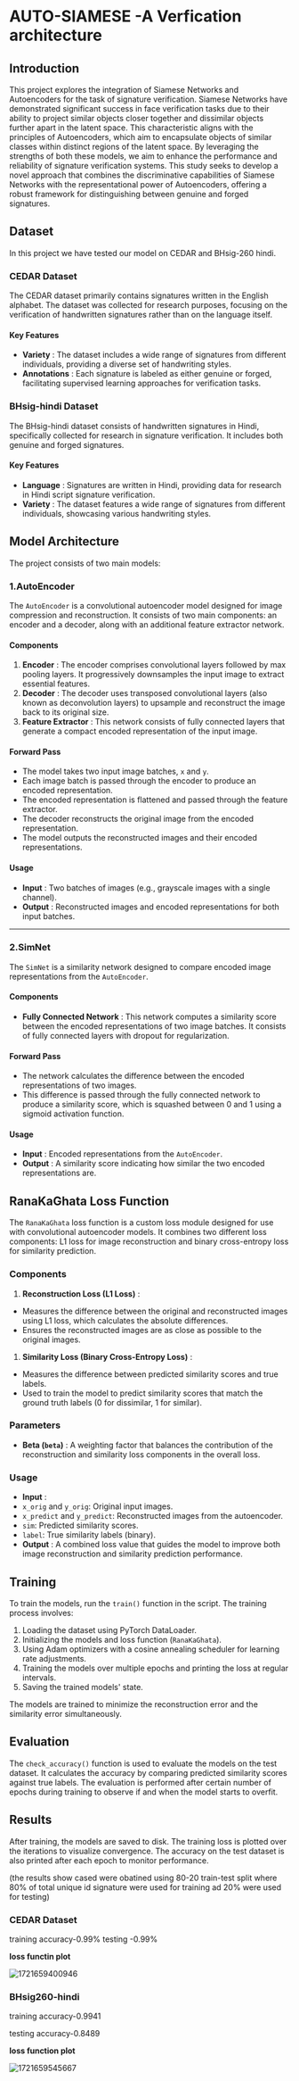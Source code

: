 # AUTO-SIAMESE -A Verfication architecture

## Introduction

This project explores the integration of Siamese Networks and Autoencoders for the task of signature verification. Siamese Networks have demonstrated significant success in face verification tasks due to their ability to project similar objects closer together and dissimilar objects further apart in the latent space. This characteristic aligns with the principles of Autoencoders, which aim to encapsulate objects of similar classes within distinct regions of the latent space. By leveraging the strengths of both these models, we aim to enhance the performance and reliability of signature verification systems. This study seeks to develop a novel approach that combines the discriminative capabilities of Siamese Networks with the representational power of Autoencoders, offering a robust framework for distinguishing between genuine and forged signatures.

## Dataset

In this project we have tested our model on CEDAR and BHsig-260 hindi.


### CEDAR Dataset

The CEDAR dataset primarily contains signatures written in the English alphabet. The dataset was collected for research purposes, focusing on the verification of handwritten signatures rather than on the language itself.

#### Key Features

* **Variety** : The dataset includes a wide range of signatures from different individuals, providing a diverse set of handwriting styles.
* **Annotations** : Each signature is labeled as either genuine or forged, facilitating supervised learning approaches for verification tasks.

### BHsig-hindi Dataset

The BHsig-hindi dataset consists of handwritten signatures in Hindi, specifically collected for research in signature verification. It includes both genuine and forged signatures.

#### Key Features

* **Language** : Signatures are written in Hindi, providing data for research in Hindi script signature verification.
* **Variety** : The dataset features a wide range of signatures from different individuals, showcasing various handwriting styles.

## Model Architecture

The project consists of two main models:


### 1.AutoEncoder

The `AutoEncoder` is a convolutional autoencoder model designed for image compression and reconstruction. It consists of two main components: an encoder and a decoder, along with an additional feature extractor network.

#### Components

1. **Encoder** : The encoder comprises convolutional layers followed by max pooling layers. It progressively downsamples the input image to extract essential features.
2. **Decoder** : The decoder uses transposed convolutional layers (also known as deconvolution layers) to upsample and reconstruct the image back to its original size.
3. **Feature Extractor** : This network consists of fully connected layers that generate a compact encoded representation of the input image.

#### Forward Pass

* The model takes two input image batches, `x` and `y`.
* Each image batch is passed through the encoder to produce an encoded representation.
* The encoded representation is flattened and passed through the feature extractor.
* The decoder reconstructs the original image from the encoded representation.
* The model outputs the reconstructed images and their encoded representations.

#### Usage

* **Input** : Two batches of images (e.g., grayscale images with a single channel).
* **Output** : Reconstructed images and encoded representations for both input batches.

---

### 2.SimNet

The `SimNet` is a similarity network designed to compare encoded image representations from the `AutoEncoder`.

#### Components

* **Fully Connected Network** : This network computes a similarity score between the encoded representations of two image batches. It consists of fully connected layers with dropout for regularization.

#### Forward Pass

* The network calculates the difference between the encoded representations of two images.
* This difference is passed through the fully connected network to produce a similarity score, which is squashed between 0 and 1 using a sigmoid activation function.

#### Usage

* **Input** : Encoded representations from the `AutoEncoder`.
* **Output** : A similarity score indicating how similar the two encoded representations are.



## RanaKaGhata Loss Function

The `RanaKaGhata` loss function is a custom loss module designed for use with convolutional autoencoder models. It combines two different loss components: L1 loss for image reconstruction and binary cross-entropy loss for similarity prediction.

### Components

1. **Reconstruction Loss (L1 Loss)** :

* Measures the difference between the original and reconstructed images using L1 loss, which calculates the absolute differences.
* Ensures the reconstructed images are as close as possible to the original images.

1. **Similarity Loss (Binary Cross-Entropy Loss)** :

* Measures the difference between predicted similarity scores and true labels.
* Used to train the model to predict similarity scores that match the ground truth labels (0 for dissimilar, 1 for similar).

### Parameters

* **Beta (`beta`)** : A weighting factor that balances the contribution of the reconstruction and similarity loss components in the overall loss.

### Usage

* **Input** :
* `x_orig` and `y_orig`: Original input images.
* `x_predict` and `y_predict`: Reconstructed images from the autoencoder.
* `sim`: Predicted similarity scores.
* `label`: True similarity labels (binary).
* **Output** : A combined loss value that guides the model to improve both image reconstruction and similarity prediction performance.

## Training

To train the models, run the `train()` function in the script. The training process involves:

1. Loading the dataset using PyTorch DataLoader.
2. Initializing the models and loss function (`RanaKaGhata`).
3. Using Adam optimizers with a cosine annealing scheduler for learning rate adjustments.
4. Training the models over multiple epochs and printing the loss at regular intervals.
5. Saving the trained models' state.

The models are trained to minimize the reconstruction error and the similarity error simultaneously.

## Evaluation

The `check_accuracy()` function is used to evaluate the models on the test dataset. It calculates the accuracy by comparing predicted similarity scores against true labels. The evaluation is performed after certain number of epochs during training to observe if and when the model starts to overfit.

## Results

After training, the models are saved to disk. The training loss is plotted over the iterations to visualize convergence. The accuracy on the test dataset is also printed after each epoch to monitor performance.

(the results show cased were obatined using 80-20 train-test split where 80% of total unique id signature were used for training ad 20% were used for testing)

### CEDAR Dataset

training accuracy-0.99% testing -0.99%

**loss functin plot**

![1721659400946](image/readme/1721659400946.png)

### BHsig260-hindi

training accuracy-0.9941

testing accuracy-0.8489

**loss function plot**

![1721659545667](image/readme/1721659545667.png)
